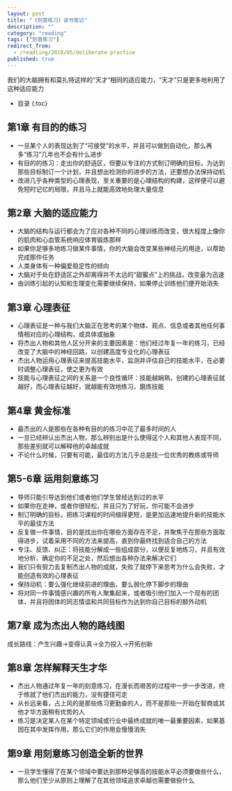 ```yaml
---
layout: post
title: "《刻意练习》读书笔记"
description: ""
category: "reading"
tags: ["刻意练习"]
redirect_from: 
  - /readling/2018/05/deliberate-practice
published: true
---
```

我们的大脑拥有和莫扎特这样的“天才”相同的适应能力，“天才”只是更多地利用了这种适应能力

* 目录
{:toc}

## 第1章 有目的的练习
- 一旦某个人的表现达到了“可接受”的水平，并且可以做到自动化，那么再多“练习”几年也不会有什么进步
- 有目的的练习：走出你的舒适区，但要以专注的方式制订明确的目标，为达到那些目标制订一个计划，并且想出检测你的进步的方法，还要想办法保持动机
- 改进几乎各种类型的心理表现，至关重要的是心理结构的构建，这样便可以避免短时记忆的局限，并且马上就能高效地处理大量信息

## 第2章 大脑的适应能力
- 大脑的结构与运行都会为了应对各种不同的心理训练而改变，很大程度上像你的肌肉和心血管系统响应体育锻炼那样
- 如果你足够多地练习做某件事情，你的大脑会改变某些神经元的用途，以帮助完成那件任务
- 人类身体有一种偏爱稳定性的倾向
- 大脑对于处在舒适区之外却离得并不太远的“甜蜜点”上的挑战，改变最为迅速
- 由训练引起的认知和生理变化需要继续保持，如果停止训练他们便开始消失

## 第3章 心理表征
- 心理表征是一种与我们大脑正在思考的某个物体、观点、信息或者其他任何事情相对应的心理结构，或具体或抽象
- 将杰出人物和其他人区分开来的主要因素是：他们经过年复一年的练习，已经改变了大脑中的神经回路，以创建高度专业化的心理表征
- 杰出人物运用心理表征来提高技能水平，监测并评估自己的技能水平，在必要时调整心理表征，使之更为有效
- 技能与心理表征之间的关系是一个良性循环：技能越娴熟，创建的心理表征就越好，而心理表征越好，就越能有效地练习，磨炼技能

## 第4章 黄金标准
- 最杰出的人是那些在各种有目的的练习中花了最多时间的人
- 一旦已经辨认出杰出人物，那么辨别出是什么使得这个人和其他人表现不同，那些差别就可以解释他的卓越成就
- 不论什么时候，只要有可能，最佳的方法几乎总是找一位优秀的教练或导师

## 第5-6章 运用刻意练习
- 导师只能引导达到他们或者他们学生曾经达到过的水平
- 如果你在走神，或者你很轻松，并且只为了好玩，你可能不会进步
- 制订明确的目标，把练习课程的时间缩得更短，是更加迅速地提升新的技能水平的最佳方法
- 反复做一件事情，目的是找出你在哪些方面存在不足，并聚焦于在那些方面取得进步，试着采用不同的方法来提高，直到你最终找到适合自己的方法
- 专注、反馈、纠正：将技能分解成一些组成部分，以便反复地练习，并且有效地分析、确定你的不足之处，然后想出各种办法来解决它们
- 我们只有努力去复制杰出人物的成就，失败了就停下来思考为什么会失败，才能创造有效的心理表征
- 保持动机：要么强化继续前进的理由，要么弱化停下脚步的理由
- 将对同一件事情感兴趣的所有人聚集起来，或者吸引他们加入一个现有的团体，并且将团体的同志情谊和共同目标作为达到你自己目标的额外动机

## 第7章 成为杰出人物的路线图
成长路线：产生兴趣->变得认真->全力投入->开拓创新

## 第8章 怎样解释天生才华
- 杰出人物通过年复一年的刻意练习，在漫长而艰苦的过程中一步一步改进，终于练就了他们杰出的能力，没有捷径可走
- 从长远来看，占上风的是那些练习更勤奋的人，而不是那些一开始在智商或其他才华方面稍有优势的人
- 练习是决定某人在某个特定领域或行业中最终成就的唯一最重要因素，如果基因在其中发挥作用，那么它们的作用会慢慢消失

## 第9章 用刻意练习创造全新的世界
- 一旦学生懂得了在某个领域中要达到那种足够高的技能水平必须要做些什么，那么他们至少从原则上理解了在其他领域追求卓越也需要做些什么
